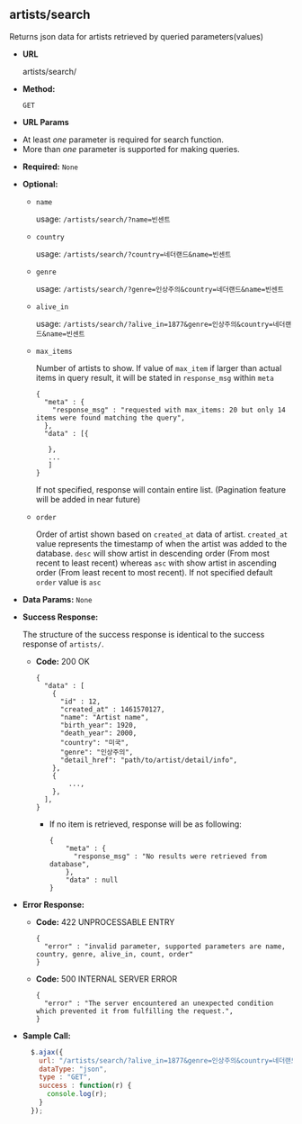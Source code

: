 **artists/search**
----
  Returns json data for artists retrieved by queried parameters(values)

* **URL**

  artists/search/

* **Method:**

  `GET`

*  **URL Params**
  + At least *one* parameter is required for search function.
  + More than *one* parameter is supported for making queries.

   * **Required:**
    `None`

   * **Optional:**
      * `name`

        usage:
        `/artists/search/?name=빈센트`

      * `country`

        usage:
        `/artists/search/?country=네더랜드&name=빈센트`

      * `genre`

        usage:
        `/artists/search/?genre=인상주의&country=네더랜드&name=빈센트`

      * `alive_in`

        usage:
        `/artists/search/?alive_in=1877&genre=인상주의&country=네더랜드&name=빈센트`

      * `max_items`

        Number of artists to show. If value of `max_item` if larger than actual items in query result, it will be stated in `response_msg` within `meta`
        ```
        {
          "meta" : {
            "response_msg" : "requested with max_items: 20 but only 14 items were found matching the query",
          },
          "data" : [{

           },
           ...
           ]
        }
        ```
        If not specified, response will contain entire list. (Pagination feature will be added in near future)

      * `order`

        Order of artist shown based on `created_at` data of artist. `created_at` value represents the timestamp of when the artist was added to the database. `desc` will show artist in descending order (From most recent to least recent) whereas `asc` with show artist in ascending order (From least recent to most recent). If not specified default `order` value is `asc`

* **Data Params:**
  `None`

* **Success Response:**

  The structure of the success response is identical to the success response of `artists/`.

  * **Code:** 200 OK

    ```
    {
      "data" : [
        {
          "id" : 12,
          "created_at" : 1461570127,
          "name": "Artist name",
          "birth_year": 1920,
          "death_year": 2000,
          "country": "미국",
          "genre": "인상주의",
          "detail_href": "path/to/artist/detail/info",
        },
        {
            ...,
        },
      ],
    }
    ```

    + If no item is retrieved, response will be as following:

      ```
      {
          "meta" : {
            "response_msg" : "No results were retrieved from database",
          },
          "data" : null
      }
      ```

* **Error Response:**

  * **Code:** 422 UNPROCESSABLE ENTRY

    ```
    {
      "error" : "invalid parameter, supported parameters are name, country, genre, alive_in, count, order"
    }
    ```

  * **Code:** 500 INTERNAL SERVER ERROR

    ```
    {
      "error" : "The server encountered an unexpected condition which prevented it from fulfilling the request.",
    }
    ```

* **Sample Call:**

  ```javascript
    $.ajax({
      url: "/artists/search/?alive_in=1877&genre=인상주의&country=네더랜드&name=빈센트",
      dataType: "json",
      type : "GET",
      success : function(r) {
        console.log(r);
      }
    });
  ```
